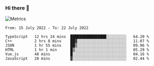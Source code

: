 ### Hi there 👋

![Metrics](https://github.com/radoapx/radoapx/blob/main/github-metrics.svg)

<!--START_SECTION:waka-->

```text
From: 15 July 2022 - To: 22 July 2022

TypeScript   12 hrs 24 mins  ████████████████░░░░░░░░░   64.20 %
C++          2 hrs 8 mins    ██▓░░░░░░░░░░░░░░░░░░░░░░   11.07 %
JSON         1 hr 55 mins    ██▒░░░░░░░░░░░░░░░░░░░░░░   09.96 %
HTML         1 hr 1 min      █▒░░░░░░░░░░░░░░░░░░░░░░░   05.29 %
Vue.js       48 mins         █░░░░░░░░░░░░░░░░░░░░░░░░   04.16 %
JavaScript   28 mins         ▓░░░░░░░░░░░░░░░░░░░░░░░░   02.44 %
```

<!--END_SECTION:waka-->

<!--
**radoapx/radoapx** is a ✨ _special_ ✨ repository because its `README.md` (this file) appears on your GitHub profile.

Here are some ideas to get you started:

- 🔭 I’m currently working on ...
- 🌱 I’m currently learning ...
- 👯 I’m looking to collaborate on ...
- 🤔 I’m looking for help with ...
- 💬 Ask me about ...
- 📫 How to reach me: ...
- 😄 Pronouns: ...
- ⚡ Fun fact: ...
-->
